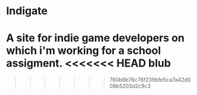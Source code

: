 # Indigate
A site for indie game developers on which i'm working for a school assigment.
<<<<<<< HEAD
blub
=======
>>>>>>> 760b6b76c76f239bfe5ca7a42d008b5203d2c9c3
